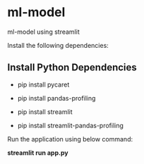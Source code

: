 # ml-model
ml-model using streamlit

Install the following dependencies:

## Install Python Dependencies ##

- pip install pycaret

- pip install pandas-profiling

- pip install streamlit

- pip install streamlit-pandas-profiling


Run the application using below command:

__streamlit run app.py__
